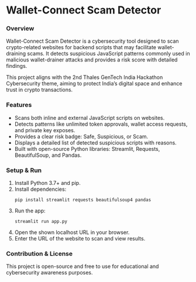 # Wallet-Connect Scam Detector

### Overview
Wallet-Connect Scam Detector is a cybersecurity tool designed to scan crypto-related websites for backend scripts that may facilitate wallet-draining scams. It detects suspicious JavaScript patterns commonly used in malicious wallet-drainer attacks and provides a risk score with detailed findings.

This project aligns with the 2nd Thales GenTech India Hackathon Cybersecurity theme, aiming to protect India’s digital space and enhance trust in crypto transactions.

### Features
- Scans both inline and external JavaScript scripts on websites.
- Detects patterns like unlimited token approvals, wallet access requests, and private key exposes.
- Provides a clear risk badge: Safe, Suspicious, or Scam.
- Displays a detailed list of detected suspicious scripts with reasons.
- Built with open-source Python libraries: Streamlit, Requests, BeautifulSoup, and Pandas.

### Setup & Run
1. Install Python 3.7+ and pip.
2. Install dependencies:
   ```
   pip install streamlit requests beautifulsoup4 pandas
   ```
3. Run the app:
   ```
   streamlit run app.py
   ```
4. Open the shown localhost URL in your browser.
5. Enter the URL of the website to scan and view results.

### Contribution & License
This project is open-source and free to use for educational and cybersecurity awareness purposes.
